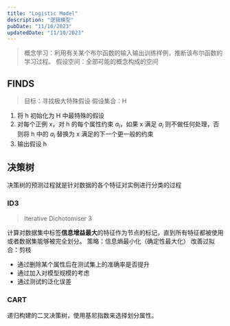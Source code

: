```yaml
---
title: "Logistic Model"
description: "逻辑模型"
pubDate: "11/10/2023"
updatedDate: "11/10/2023"
---
```


> 概念学习：利用有关某个布尔函数的输入输出训练样例，推断该布尔函数的学习过程。
> 假设空间：全部可能的概念构成的空间

## FINDS

> 目标：寻找极大特殊假设
> 假设集合：H

1. 将 h 初始化为 H 中最特殊的假设
2. 对每个正例 x，对 h 的每个属性约束 $a_i$，如果 x 满足 $a_i$ 则不做任何处理，否则将 h 中的 $a_i$ 替换为 x 满足的下一个更一般的约束
3. 输出假设 h

## 决策树

决策树的预测过程就是针对数据的各个特征对实例进行分类的过程

### ID3

> Iterative Dichotomiser 3

计算对数据集中标签**信息增益最大**的特征作为节点的标记，直到所有特征都被使用或者数据集能够被完全划分。
策略：信息熵最小化（确定性最大化）
改善过拟合：剪枝
- 通过删除某个属性后在测试集上的准确率是否提升
- 通过加入对模型规模的考虑
- 通过测试的泛化误差

### CART

递归构建的二叉决策树，使用基尼指数来选择划分属性。
